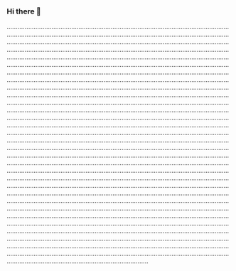 ### Hi there 👋

...................................................................................................................................................................................................................................................................................................................................................................................................................................................................................................................................................................................................................................................................................................................................................................................................................................................................................................................................................................................................................................................................................................................................................................................................................................................................................................................................................................................................................................................................................................................................................................................................................................................................................................................................................................................................................................................................................................................................................................................................................................................................................................................................................................................................................................................................................................................................................................................................................................................................................................................................................................................................................................................................................................................................................................................................................................................................................................................................................................................................................................................................................................................................................................................................................................................................................................................................................................................................................................................................................................................................................................................................................................................................................................................................................................................................................................................................................................................................................................................................................................................................................